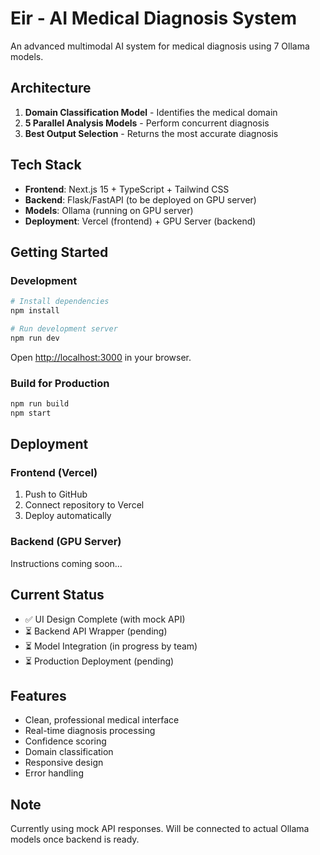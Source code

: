 # Eir - AI Medical Diagnosis System

An advanced multimodal AI system for medical diagnosis using 7 Ollama models.

## Architecture

1. **Domain Classification Model** - Identifies the medical domain
2. **5 Parallel Analysis Models** - Perform concurrent diagnosis
3. **Best Output Selection** - Returns the most accurate diagnosis

## Tech Stack

- **Frontend**: Next.js 15 + TypeScript + Tailwind CSS
- **Backend**: Flask/FastAPI (to be deployed on GPU server)
- **Models**: Ollama (running on GPU server)
- **Deployment**: Vercel (frontend) + GPU Server (backend)

## Getting Started

### Development

```bash
# Install dependencies
npm install

# Run development server
npm run dev
```

Open [http://localhost:3000](http://localhost:3000) in your browser.

### Build for Production

```bash
npm run build
npm start
```

## Deployment

### Frontend (Vercel)
1. Push to GitHub
2. Connect repository to Vercel
3. Deploy automatically

### Backend (GPU Server)
Instructions coming soon...

## Current Status

- ✅ UI Design Complete (with mock API)
- ⏳ Backend API Wrapper (pending)
- ⏳ Model Integration (in progress by team)
- ⏳ Production Deployment (pending)

## Features

- Clean, professional medical interface
- Real-time diagnosis processing
- Confidence scoring
- Domain classification
- Responsive design
- Error handling

## Note

Currently using mock API responses. Will be connected to actual Ollama models once backend is ready.
